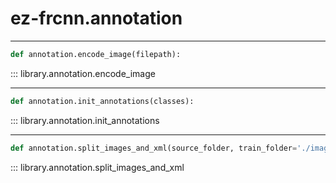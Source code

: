 # ez-frcnn.annotation

---
``` py
def annotation.encode_image(filepath):
```
::: library.annotation.encode_image

---
``` py
def annotation.init_annotations(classes):
```
::: library.annotation.init_annotations

---
``` py
def annotation.split_images_and_xml(source_folder, train_folder='./images/train/', test_folder='./images/test/', test_ratio=0.1):
```
::: library.annotation.split_images_and_xml
